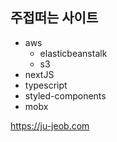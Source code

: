 ## 주접떠는 사이트

- aws
  - elasticbeanstalk
  - s3
- nextJS
- typescript
- styled-components
- mobx

<https://ju-jeob.com>
